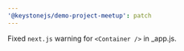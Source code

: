 ```yaml
---
'@keystonejs/demo-project-meetup': patch
---
```


Fixed `next.js` warning for `<Container />` in \_app.js.
